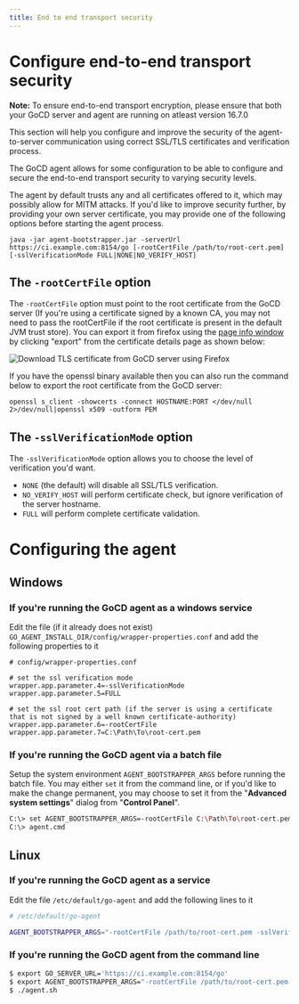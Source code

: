 ```yaml
---
title: End to end transport security
---
```


# Configure end-to-end transport security

**Note:** To ensure end-to-end transport encryption, please ensure that both your GoCD server and agent are running on atleast version 16.7.0

This section will help you configure and improve the security of the agent-to-server communication using correct SSL/TLS certificates and verification process.

The GoCD agent allows for some configuration to be able to configure and secure the end-to-end transport security to varying security levels.

The agent by default trusts any and all certificates offered to it, which may possibly allow for MITM attacks. If you'd like to improve security further, by providing your own server certificate, you may provide one of the following options before starting the agent process.

`java -jar agent-bootstrapper.jar -serverUrl https://ci.example.com:8154/go [-rootCertFile /path/to/root-cert.pem] [-sslVerificationMode FULL|NONE|NO_VERIFY_HOST]`

## The `-rootCertFile` option

The `-rootCertFile` option must point to the root certificate from the GoCD server (If you're using a certificate signed by a known CA, you may not need to pass the rootCertFile if the root certificate is present in the default JVM trust store). You can export it from firefox using the [page info window](https://support.mozilla.org/en-US/kb/page-info-window-view-technical-details-about-page#w_security) by clicking "export" from the certificate details page as shown below: 

![Download TLS certificate from GoCD server using Firefox](../../images/agent_tls_cert_export_from_firefox.png)

If you have the openssl binary available then you can also run the command below to export the root certificate from the GoCD server:

```
openssl s_client -showcerts -connect HOSTNAME:PORT </dev/null 2>/dev/null|openssl x509 -outform PEM
```



## The `-sslVerificationMode` option

The `-sslVerificationMode` option allows you to choose the level of verification you'd want.

* `NONE` (the default) will disable all SSL/TLS verification.
* `NO_VERIFY_HOST` will perform certificate check, but ignore verification of the server hostname.
* `FULL` will perform complete certificate validation.


# Configuring the agent

## Windows

### If you're running the GoCD agent as a windows service

Edit the file (if it already does not exist) `GO_AGENT_INSTALL_DIR/config/wrapper-properties.conf` and add the following properties to it

```shell
# config/wrapper-properties.conf

# set the ssl verification mode
wrapper.app.parameter.4=-sslVerificationMode
wrapper.app.parameter.5=FULL

# set the ssl root cert path (if the server is using a certificate that is not signed by a well known certificate-authority)
wrapper.app.parameter.6=-rootCertFile
wrapper.app.parameter.7=C:\Path\To\root-cert.pem
```

### If you're running the GoCD agent via a batch file

Setup the system environment `AGENT_BOOTSTRAPPER_ARGS` before running the batch file. You may either `set` it from the command line, or if you'd like to make the change permanent, you may choose to set it from the "**Advanced system settings**" dialog from "**Control Panel**".

```bash
C:\> set AGENT_BOOTSTRAPPER_ARGS=-rootCertFile C:\Path\To\root-cert.pem -sslVerificationMode FULL
C:\> agent.cmd
```

## Linux

### If you're running the GoCD agent as a service

Edit the file `/etc/default/go-agent` and add the following lines to it

```bash
# /etc/default/go-agent

AGENT_BOOTSTRAPPER_ARGS="-rootCertFile /path/to/root-cert.pem -sslVerificationMode FULL"
```

### If you're running the GoCD agent from the command line

```bash
$ export GO_SERVER_URL='https://ci.example.com:8154/go'
$ export AGENT_BOOTSTRAPPER_ARGS="-rootCertFile /path/to/root-cert.pem -sslVerificationMode FULL"
$ ./agent.sh
```
